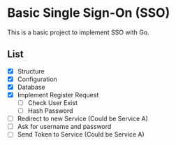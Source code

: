 # Basic Single Sign-On (SSO)

This is a basic project to implement SSO with Go.

## List 

-   [x] Structure
-   [x] Configuration
-   [x] Database
-   [x] Implement Register Request
    -   [ ] Check User Exist
    -   [ ] Hash Password
-   [ ] Redirect to new Service (Could be Service A)
-   [ ] Ask for username and password
-   [ ] Send Token to Service (Could be Service A)